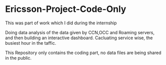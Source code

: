 # Ericsson-Project-Code-Only

This was part of work which I did during the internship

Doing data analysis of the data given by CCN,OCC and Roaming servers, and then building an interactive dashboard. Cacluating service wise, the busiest hour in the taffic.

This Repository only contains the coding part, no data files are being shared in the public.
